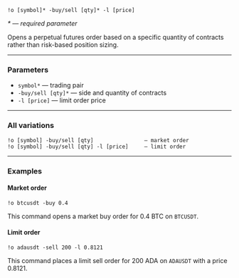 ```
!o [symbol]* -buy/sell [qty]* -l [price]
```

*\* — required parameter*

Opens a perpetual futures order based on a specific quantity of contracts rather than risk-based position sizing.

---

### Parameters

- `symbol*` — trading pair
- `-buy/sell [qty]*` — side and quantity of contracts
- `-l [price]` — limit order price

---

### All variations

```
!o [symbol] -buy/sell [qty]                — market order
!o [symbol] -buy/sell [qty] -l [price]     — limit order
```

---

### Examples

#### Market order

```
!o btcusdt -buy 0.4
```

This command opens a market buy order for 0.4 BTC on `BTCUSDT`.

#### Limit order

```
!o adausdt -sell 200 -l 0.8121
```

This command places a limit sell order for 200 ADA on `ADAUSDT` with a price 0.8121.
